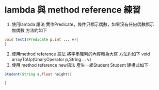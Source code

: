 # lambda 與 method reference 練習
1. 使用lambda 語法 實作Predicate，條件只顯示偶數，如果沒有任何偶數顯示無偶數
 方法約如下 
 ```java
 void test1(Predicate p,int ... v){
 }
 
 ````
2. 使用method reference 語法 將字串陣列的內容轉為大寫
方法約如下 void arrayToUp(UnaryOperator p,String ... v)
3. 使用 method reference new語法 產生一組Student
Student 建構式如下
```java
Student(String s,float height){
 
}
```
